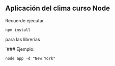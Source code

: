 ## Aplicación del clima curso Node

Recuerde ejecutar

`npm install`

para las librerias

`### Ejemplo:

```
node app -d "New York"
```

